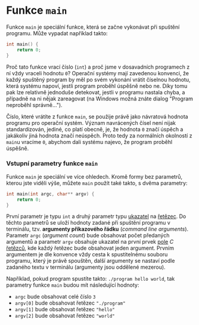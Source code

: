 # Funkce `main`
Funkce `main` je speciální funkce, která se začne vykonávat při spuštění programu. Může vypadat
například takto:
```c
int main() {
    return 0;
}
```
Proč tato funkce vrací číslo (`int`) a proč jsme v dosavadních programech z ní vždy vraceli hodnotu
`0`? Operační systémy mají zavedenou konvenci, že každý spuštěný program by měl po svém vykonání
vrátit číselnou hodnotu, která systému napoví, jestli program proběhl úspěšně nebo ne. Díky tomu
pak lze relativně jednoduše detekovat, jestli v programu nastala chyba, a případně na ni nějak
zareagovat (na Windows možná znáte dialog "Program neproběhl správně…").

Číslo, které vrátíte z funkce `main`, se použije právě jako návratová hodnota programu pro operační
systém. Význam navrácených čísel není nijak standardizován, jediné, co platí obecně, je, že hodnota
`0` značí úspěch a jakákoliv jiná hodnota značí neúspěch. Proto tedy za normálních okolností z
`main`u vracíme `0`, abychom dali systému najevo, že program proběhl úspěšně.

### Vstupní parametry funkce `main`
Funkce `main` je speciální ve více ohledech. Kromě formy bez parametrů, kterou jste viděli výše,
můžete `main` použít také takto, s dvěma parametry:
```c
int main(int argc, char** argv) {
    return 0;
}
```
První parametr je typu `int` a druhý parametr typu [ukazatel](../c/prace_s_pameti/ukazatele.md) na
[řetězec](../c/text/retezce.md). Do těchto parametrů se uloží hodnoty zadané při spuštění programu v
terminálu, tzv. **argumenty příkazového řádku** (*command line arguments*). Parametr `argc`
(*argument count*) bude obsahovat počet předaných argumentů a parametr `argv` obsahuje ukazatel na
první prvek [pole](../c/pole/pole.md) *C* [řetězců](../c/text/retezce.md), kde každý řetězec bude obsahovat
jeden argument. Prvním argumentem je dle konvence vždy cesta k spustitelnému souboru programu,
který je právě spouštěn, další argumenty se nastaví podle zadaného textu v terminálu (argumenty
jsou oddělené mezerou).

Například, pokud program spustíte takto: `./program hello world`, tak parametry funkce `main` budou
mít následující hodnoty:
- `argc` bude obsahovat celé číslo `3` 
- `argv[0]` bude obsahovat řetězec `"./program"`
- `argv[1]` bude obsahovat řetězec `"hello"`
- `argv[2]` bude obsahovat řetězec `"world"`
